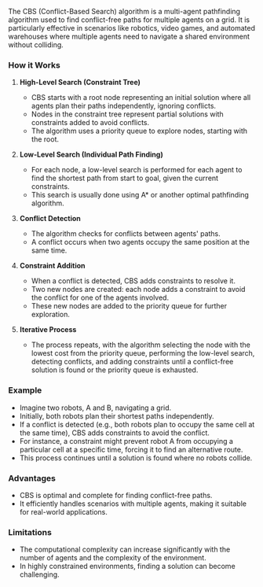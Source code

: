 The CBS (Conflict-Based Search) algorithm is a multi-agent pathfinding algorithm used to find conflict-free paths for multiple agents on a grid. It is particularly effective in scenarios like robotics, video games, and automated warehouses where multiple agents need to navigate a shared environment without colliding.

### How it Works

1. **High-Level Search (Constraint Tree)**
   - CBS starts with a root node representing an initial solution where all agents plan their paths independently, ignoring conflicts.
   - Nodes in the constraint tree represent partial solutions with constraints added to avoid conflicts.
   - The algorithm uses a priority queue to explore nodes, starting with the root.

2. **Low-Level Search (Individual Path Finding)**
   - For each node, a low-level search is performed for each agent to find the shortest path from start to goal, given the current constraints.
   - This search is usually done using A* or another optimal pathfinding algorithm.

3. **Conflict Detection**
   - The algorithm checks for conflicts between agents' paths.
   - A conflict occurs when two agents occupy the same position at the same time.

4. **Constraint Addition**
   - When a conflict is detected, CBS adds constraints to resolve it.
   - Two new nodes are created: each node adds a constraint to avoid the conflict for one of the agents involved.
   - These new nodes are added to the priority queue for further exploration.

5. **Iterative Process**
   - The process repeats, with the algorithm selecting the node with the lowest cost from the priority queue, performing the low-level search, detecting conflicts, and adding constraints until a conflict-free solution is found or the priority queue is exhausted.

### Example

- Imagine two robots, A and B, navigating a grid.
- Initially, both robots plan their shortest paths independently.
- If a conflict is detected (e.g., both robots plan to occupy the same cell at the same time), CBS adds constraints to avoid the conflict.
- For instance, a constraint might prevent robot A from occupying a particular cell at a specific time, forcing it to find an alternative route.
- This process continues until a solution is found where no robots collide.

### Advantages

- CBS is optimal and complete for finding conflict-free paths.
- It efficiently handles scenarios with multiple agents, making it suitable for real-world applications.

### Limitations

- The computational complexity can increase significantly with the number of agents and the complexity of the environment.
- In highly constrained environments, finding a solution can become challenging.
